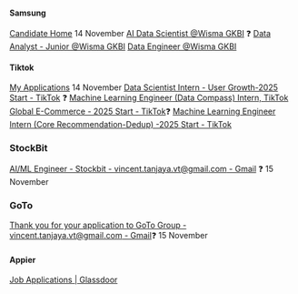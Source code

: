 #### Samsung
[Candidate Home](https://sec.wd3.myworkdayjobs.com/en-US/Samsung_Careers/userHome) 14 November
[AI Data Scientist @Wisma GKBI](https://sec.wd3.myworkdayjobs.com/en-US/Samsung_Careers/job/Wisma-GKBI-Jakarta-Indonesia/AI-Data-Scientist_R86973?jobFamilyGroup=189767dd6c9201b4198fe1a6db2997c7&jobFamilyGroup=189767dd6c9201e189e3eaa6db299dc7) ❓
[Data Analyst - Junior @Wisma GKBI](https://sec.wd3.myworkdayjobs.com/en-US/Samsung_Careers/job/Wisma-GKBI-Jakarta-Indonesia/Data-Analyst---Junior_R85266?jobFamilyGroup=189767dd6c9201b4198fe1a6db2997c7&jobFamilyGroup=189767dd6c9201e189e3eaa6db299dc7)
[Data Engineer @Wisma GKBI](https://sec.wd3.myworkdayjobs.com/en-US/Samsung_Careers/job/Wisma-GKBI-Jakarta-Indonesia/Data-Engineer_R92579?jobFamilyGroup=189767dd6c9201b4198fe1a6db2997c7&jobFamilyGroup=189767dd6c9201e189e3eaa6db299dc7)

#### Tiktok
[My Applications](https://careers.tiktok.com/referral/tiktok/position/application?token=MTsxNzI0MzgyNDMxOTY2OzY5NjA0ODIyMzY5NTMwMDM1MzM7NzMzMDc5Mzc2NDM5Njc3OTc4Njsy) 14 November
[Data Scientist Intern - User Growth-2025 Start - TikTok](https://careers.tiktok.com/referral/tiktok/position/7423687584607979786/detail?token=MTsxNzI0MzgyNDMxOTY2OzY5NjA0ODIyMzY5NTMwMDM1MzM7NzMzMDc5Mzc2NDM5Njc3OTc4Njsy) ❓
[Machine Learning Engineer (Data Compass) Intern, TikTok Global E-Commerce - 2025 Start - TikTok](https://careers.tiktok.com/referral/tiktok/position/7403600622296484147/detail?token=MTsxNzI0MzgyNDMxOTY2OzY5NjA0ODIyMzY5NTMwMDM1MzM7NzMzMDc5Mzc2NDM5Njc3OTc4Njsy)❓
[Machine Learning Engineer Intern (Core Recommendation-Dedup) -2025 Start - TikTok](https://careers.tiktok.com/referral/tiktok/position/7400610216658913586/detail?token=MTsxNzI0MzgyNDMxOTY2OzY5NjA0ODIyMzY5NTMwMDM1MzM7NzMzMDc5Mzc2NDM5Njc3OTc4Njsy)


### StockBit
[AI/ML Engineer - Stockbit - vincent.tanjaya.vt@gmail.com - Gmail](https://mail.google.com/mail/u/0/#inbox/FMfcgzQXKDgbjzcJphBLnWzfhvjhJpsw) ❓ 15 November

### GoTo
[Thank you for your application to GoTo Group - vincent.tanjaya.vt@gmail.com - Gmail](https://mail.google.com/mail/u/0/#inbox/FMfcgzQXKDgbkDztKsbDSLGgckjfhSNr)❓ 15 November

#### Appier
[Job Applications | Glassdoor](https://www.glassdoor.com/Job/Home/appliedJobs.htm)

